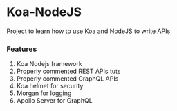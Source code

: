 # Koa-NodeJS

Project to learn how to use Koa and NodeJS to write APIs

### Features
1. Koa Nodejs framework
2. Properly commented REST APIs tuts
3. Properly commented GraphQL APIs
4. Koa helmet for security
5. Morgan for logging
6. Apollo Server for GraphQL